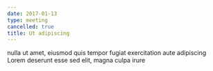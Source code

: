 ```yaml
---
date: 2017-01-13
type: meeting
cancelled: true
title: Ut adipiscing
---
```

nulla ut amet, eiusmod quis tempor fugiat exercitation aute adipiscing Lorem deserunt esse sed elit, magna culpa irure
